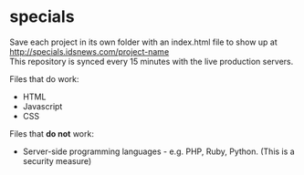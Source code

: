 specials
========

Save each project in its own folder with an index.html file to show up at http://specials.idsnews.com/project-name
<br>
This repository is synced every 15 minutes with the live production servers.

Files that do work:
* HTML
* Javascript
* CSS


Files that **do not** work:
* Server-side programming languages - e.g. PHP, Ruby, Python. (This is a security measure)
